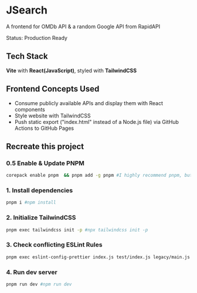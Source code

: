 # JSearch
A frontend for OMDb API & a random Google API from RapidAPI

Status: Production Ready


## Tech Stack
**Vite** with **React(JavaScript)**, styled with **TailwindCSS**


## Frontend Concepts Used
- Consume publicly available APIs and display them with React components
- Style website with TailwindCSS
- Push static export ("index.html" instead of a Node.js file) via GitHub Actions to GitHub Pages


## Recreate this project

### 0.5 Enable & Update PNPM
```bash
corepack enable pnpm  && pnpm add -g pnpm #I highly recommend pnpm, but npm commands are provided, regardless
```

### 1. Install dependencies
```bash
pnpm i #npm install
```
### 2. Initialize TailwindCSS
```bash
pnpm exec tailwindcss init -p #npx tailwindcss init -p
```
### 3. Check conflicting ESLint Rules
```bash
pnpm exec eslint-config-prettier index.js test/index.js legacy/main.js ##npx eslint-config-prettier index.js test/index.js legacy/main.js 
```

### 4. Run dev server
```bash
pnpm run dev #npm run dev
```
